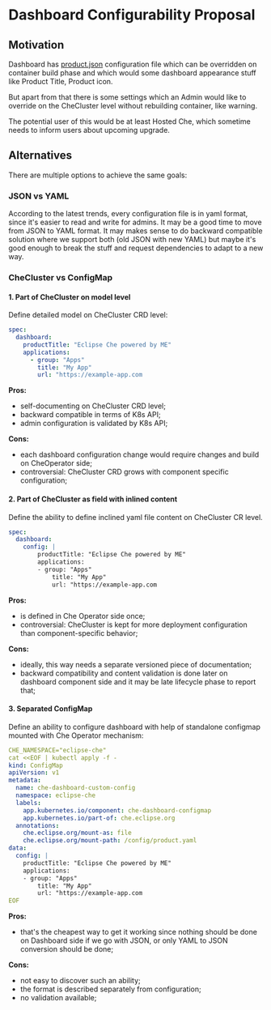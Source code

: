 # Dashboard Configurability Proposal

## Motivation

Dashboard has [product.json](https://github.com/eclipse-che/che-dashboard#branding) configuration file which can be overridden on container build phase and which would some dashboard appearance stuff like Product Title, Product icon.

But apart from that there is some settings which an Admin would like to override on the CheCluster level without rebuilding container, like warning.

The potential user of this would be at least Hosted Che, which sometime needs to inform users about upcoming upgrade.

## Alternatives

There are multiple options to achieve the same goals:

### JSON vs YAML

According to the latest trends, every configuration file is in yaml format, since it's easier to read and write for admins. It may be a good time to move from JSON to YAML format. It may makes sense to do backward compatible solution where we support both (old JSON with new YAML) but maybe it's good enough to break the stuff and request dependencies to adapt to a new way.

### CheCluster vs ConfigMap

#### 1. Part of CheCluster on model level

Define detailed model on CheCluster CRD level:

```yaml
spec:
  dashboard:
    productTitle: "Eclipse Che powered by ME"
    applications:
      - group: "Apps"
        title: "My App"
        url: "https://example-app.com
```

**Pros:**

- self-documenting on CheCluster CRD level;
- backward compatible in terms of K8s API;
- admin configuration is validated by K8s API;

**Cons:**

- each dashboard configuration change would require changes and build on CheOperator side;
- controversial: CheCluster CRD grows with component specific configuration;

#### 2. Part of CheCluster as field with inlined content

Define the ability to define inclined yaml file content on CheCluster CR level. 

```yaml
spec:
  dashboard:
    config: |
        productTitle: "Eclipse Che powered by ME"
        applications:
        - group: "Apps"
            title: "My App"
            url: "https://example-app.com
```

**Pros:**

- is defined in Che Operator side once;
- controversial: CheCluster is kept for more deployment configuration than component-specific behavior;

**Cons:**

- ideally, this way needs a separate versioned piece of documentation;
- backward compatibility and content validation is done later on dashboard component side and it may be late lifecycle phase to report that;

#### 3. Separated ConfigMap

Define an ability to configure dashboard with help of standalone configmap mounted with Che Operator mechanism:

```yaml
CHE_NAMESPACE="eclipse-che"
cat <<EOF | kubectl apply -f -
kind: ConfigMap
apiVersion: v1
metadata:
  name: che-dashboard-custom-config
  namespace: eclipse-che
  labels:
    app.kubernetes.io/component: che-dashboard-configmap
    app.kubernetes.io/part-of: che.eclipse.org
  annotations:
    che.eclipse.org/mount-as: file
    che.eclipse.org/mount-path: /config/product.yaml
data:
  config: |
    productTitle: "Eclipse Che powered by ME"
    applications:
    - group: "Apps"
        title: "My App"
        url: "https://example-app.com
EOF
```

**Pros:**

- that's the cheapest way to get it working since nothing should be done on Dashboard side if we go with JSON, or only YAML to JSON conversion should be done;

**Cons:**

- not easy to discover such an ability;
- the format is described separately from configuration;
- no validation available;
